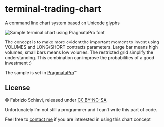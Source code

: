 # terminal-trading-chart
A command line chart system based on Unicode glyphs

<img src="https://github.com/fabrizioschiavi/terminal-trading-graph/blob/master/%24chart.png" alt="Sample terminal chart using PragmataPro font">

The concept is to make more evident the important moment to invest using VOLUMES and LONG/SHORT contracts parameters.
Large bar means high volumes, small bars means low volumes.
The restricted grid simplify the understanding.
This combination can improve the probabilities of a good investment :)

The sample is set in [PragmataPro](http://www.fsd.it/shop/fonts/pragmatapro/)™

## License
© Fabrizio Schiavi, released under [CC BY-NC-SA](https://creativecommons.org/licenses/by-nc-sa/3.0/)


Unfortunately I’m not still a programmer and I can’t write this part of code.


Feel free to [contact me](http://www.fsd.it/contact-me/) if you are interested in using this chart concept
